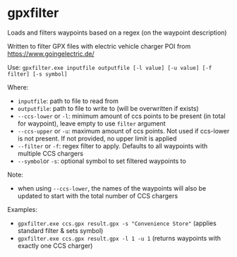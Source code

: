 # gpxfilter

Loads and filters waypoints based on a regex (on the waypoint description)

Written to filter GPX files with electric vehicle charger POI from <https://www.goingelectric.de/>

Use: `gpxfilter.exe inputfile outputfile [-l value] [-u value] [-f filter] [-s symbol]`

Where:

- `inputfile`: path to file to read from
- `outputfile`: path to file to write to (will be overwritten if exists)
- `--ccs-lower` or `-l`: minimum amount of ccs points to be present (in total for waypoint), leave empty to use `filter` argument
- `--ccs-upper` or `-u`: maximum amount of ccs points. Not used if ccs-lower is not present. If not provided, no upper limit is applied
- `--filter` or `-f`: regex filter to apply. Defaults to all waypoints with multiple CCS chargers
- `--symbol`or `-s`: optional symbol to set filtered waypoints to

Note:

- when using `--ccs-lower`, the names of the waypoints will also be updated to start with the total number of CCS chargers

Examples:

- `gpxfilter.exe ccs.gpx result.gpx -s "Convenience Store"` (applies standard filter & sets symbol)
- `gpxfilter.exe ccs.gpx result.gpx -l 1 -u 1` (returns waypoints with exactly one CCS charger)

